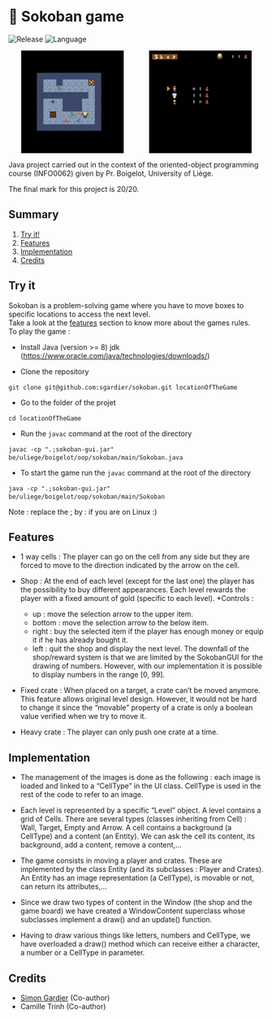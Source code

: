 # 🧱 Sokoban game
![Release](https://img.shields.io/badge/Release-v1.0-blueviolet?style=for-the-badge)
![Language](https://img.shields.io/badge/Java-ED8B00?style=for-the-badge)

<div style="display: flex; justify-content: space-around; align-items: center;">
  <img src="ressources/game_preview.png" alt="Pixel art of a city" style="width: 40%;"/>
  <img src="ressources/shop_preview.png" alt="Encrypted pixel art of a city, noisy image" style="width: 40%;"/>
</div>

Java project carried out in the context of the oriented-object programming course (INFO0062) given by Pr. Boigelot, University of Liège.

The final mark for this project is 20/20.

## Summary
1. [Try it!](#try-it)
2. [Features](#features)
3. [Implementation](#implementation)
4. [Credits](#credits)

## Try it
Sokoban is a problem-solving game where you have to move boxes to specific locations to access the next level.<br>
Take a look at the [features](#features) section to know more about the games rules.<br>
To play the game :<br>
- Install Java (version >= 8) jdk (https://www.oracle.com/java/technologies/downloads/)

- Clone the repository
```console
git clone git@github.com:sgardier/sokoban.git locationOfTheGame
```
- Go to the folder of the projet
```console
cd locationOfTheGame
```
- Run the ```javac``` command at the root of the directory
```console
javac -cp ".;sokoban-gui.jar" be/uliege/boigelot/oop/sokoban/main/Sokoban.java
```
- To start the game run the ```javac``` command at the root of the directory
```console
java -cp ".;sokoban-gui.jar" be/uliege/boigelot/oop/sokoban/main/Sokoban
```
Note : replace the ; by : if you are on Linux :)

## Features
- 1 way cells : The player can go on the cell from any side but they are forced to move to the direction indicated by the arrow on the cell.

- Shop : At the end of each level (except for the last one) the player has the possibility to buy different appearances. Each level rewards the player with a fixed amount of gold (specific to each level).
	*Controls :
	- up : move the selection arrow to the upper item.
	- bottom : move the selection arrow to the below item. 
	- right : buy the selected item if the player has enough money or equip it if he has already bought it.
	- left : quit the shop and display the next level.
The downfall of the shop/reward system is that we are limited by the SokobanGUI for the drawing of  numbers. However, with our implementation it is possible to display numbers in the range [0, 99].

- Fixed crate : When placed on a target, a crate can’t be moved anymore. This feature allows original level design. However, it would not be hard to change it since the “movable” property of a crate is only a boolean value verified when we try to move it. 

- Heavy crate : The player can only push one crate at a time.

## Implementation
- The management of the images is done as the following : each image is loaded and linked to a “CellType” in the UI class. CellType is used in the rest of the code to refer to an image.

- Each level is represented by a specific “Level” object. A level contains a grid of Cells. There are several types (classes inheriting from Cell) : Wall, Target, Empty and Arrow. A cell contains a background (a CellType) and a content (an Entity). We can ask the cell its content, its background, add a content, remove a content,...

- The game consists in moving a player and crates. These are implemented by the class Entity (and its subclasses : Player and Crates). An Entity has an image representation (a CellType), is movable or not, can return its attributes,...

- Since we draw two types of content in the Window (the shop and the game board) we have created a WindowContent superclass whose subclasses implement a draw() and an update() function.

- Having to draw various things like letters, numbers and CellType, we have overloaded a draw() method which can receive either a character, a number or a CellType in parameter.

## Credits
- [Simon Gardier](https://github.com/simon-gardier) (Co-author)
- Camille Trinh (Co-author)
